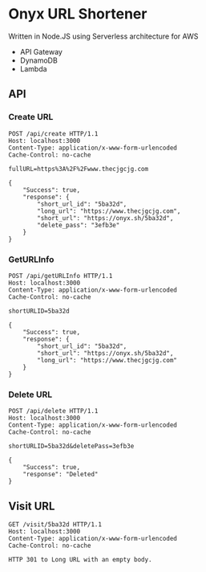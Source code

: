 # Onyx URL Shortener

Written in Node.JS using Serverless architecture for AWS

* API Gateway
* DynamoDB
* Lambda

## API
### Create URL
```
POST /api/create HTTP/1.1
Host: localhost:3000
Content-Type: application/x-www-form-urlencoded
Cache-Control: no-cache

fullURL=https%3A%2F%2Fwww.thecjgcjg.com
```
```
{
    "Success": true,
    "response": {
        "short_url_id": "5ba32d",
        "long_url": "https://www.thecjgcjg.com",
        "short_url": "https://onyx.sh/5ba32d",
        "delete_pass": "3efb3e"
    }
}
```

### GetURLInfo
```
POST /api/getURLInfo HTTP/1.1
Host: localhost:3000
Content-Type: application/x-www-form-urlencoded
Cache-Control: no-cache

shortURLID=5ba32d
```
```
{
    "Success": true,
    "response": {
        "short_url_id": "5ba32d",
        "short_url": "https://onyx.sh/5ba32d",
        "long_url": "https://www.thecjgcjg.com"
    }
}
```

### Delete URL
```
POST /api/delete HTTP/1.1
Host: localhost:3000
Content-Type: application/x-www-form-urlencoded
Cache-Control: no-cache

shortURLID=5ba32d&deletePass=3efb3e
```
```
{
    "Success": true,
    "response": "Deleted"
}
```

## Visit URL
```
GET /visit/5ba32d HTTP/1.1
Host: localhost:3000
Content-Type: application/x-www-form-urlencoded
Cache-Control: no-cache
```
```
HTTP 301 to Long URL with an empty body.
```

